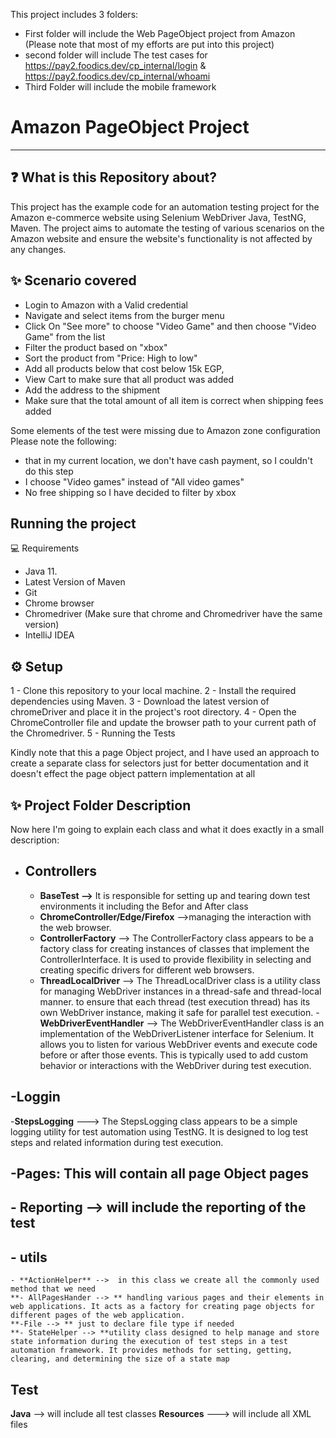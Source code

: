 This project includes 3 folders:
- First folder will include the Web PageObject project from Amazon (Please note that most of my efforts are put into this project)
- second folder will include The test cases for https://pay2.foodics.dev/cp_internal/login & https://pay2.foodics.dev/cp_internal/whoami
- Third Folder will include the mobile framework

# Amazon PageObject Project
-----------------------

❓ What is this Repository about?
-----------------------

This project has the example code for an automation testing project for the Amazon e-commerce website using Selenium WebDriver Java, TestNG, Maven. The project aims to automate the testing of various scenarios on the Amazon website and ensure the website's functionality is not affected by any changes.

✨ Scenario covered
-----------------------

- Login to Amazon with a Valid credential
- Navigate and select items from the burger menu 
- Click On "See more" to choose "Video Game" and then choose "Video Game" from the list
- Filter the product based on "xbox" 
- Sort the product from "Price: High to low"
- Add all products below that cost below 15k EGP, 
- View Cart to make sure that all product was added 
- Add the address to the shipment 
- Make sure that the total amount of all item is correct when shipping fees added

Some elements of the test were missing due to Amazon zone configuration Please note the following:
- that in my current location, we don't have cash payment, so I couldn't do this step
- I choose "Video games" instead of "All video games"
- No free shipping so I have decided to filter by xbox

Running the project
-----------------------

💻 Requirements
- Java 11.
- Latest Version of Maven
- Git
- Chrome browser
- Chromedriver (Make sure that chrome and Chromedriver have the same version)
- IntelliJ IDEA

⚙️ Setup
-----------------------

1 - Clone this repository to your local machine.
2 - Install the required dependencies using Maven.
3 - Download the latest version of chromeDriver and place it in the project's root directory.
4 - Open the ChromeController file and update the browser path to your current path of the Chromedriver.
5 - Running the Tests

Kindly note that this a page Object project, and I have used an approach to create a separate class for selectors just for better documentation and it doesn't effect the page object pattern implementation at all

✨ Project Folder Description
-----------------------

Now here I'm going to explain each class and what it does exactly in a small description:

- **Controllers**
  -------------------------
	- **BaseTest -->** It is responsible for setting up and tearing down test environments it including the Befor and After class
	- **ChromeController/Edge/Firefox** -->managing the interaction with the  web browser.
	- **ControllerFactory** --> The ControllerFactory class appears to be a factory class for creating instances of classes that implement the ControllerInterface. It is used to provide flexibility in selecting and creating specific drivers for different web browsers.
	- **ThreadLocalDriver** --> The ThreadLocalDriver class is a utility class for managing WebDriver instances in a thread-safe and thread-local manner. to ensure that each thread (test execution thread) has its own WebDriver instance, 				making it safe for parallel test execution. 
	-**WebDriverEventHandler** --> The WebDriverEventHandler class is an implementation of the WebDriverListener interface for Selenium. It allows you to listen for various WebDriver events and execute code before or after those events. This is typically used to add custom behavior or interactions with the WebDriver during test execution.

   
-Loggin
----------------------------

-**StepsLogging** ---> The StepsLogging class appears to be a simple logging utility for test automation using TestNG. It is designed to log test steps and related information during test execution. 

**-Pages: This will contain all page Object pages**
------------------------------

**- Reporting --> will include the reporting of the test**
---------------------------------

**- utils**
----------------------------------
	- **ActionHelper** -->  in this class we create all the commonly used method that we need 
	**- AllPagesHander --> ** handling various pages and their elements in web applications. It acts as a factory for creating page objects for different pages of the web application.
	**-File --> ** just to declare file type if needed
	**- StateHelper --> **utility class designed to help manage and store state information during the execution of test steps in a test automation framework. It provides methods for setting, getting, clearing, and determining the size of a state map
**Test**
--------------------------
**Java** --> will include all test classes 
**Resources** ---> will include all XML files

